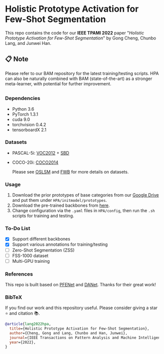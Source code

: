 # Holistic Prototype Activation for Few-Shot Segmentation

This repo contains the code for our **IEEE TPAMI 2022** paper "*Holistic Prototype Activation for Few-Shot Segmentation*" by Gong Cheng, Chunbo Lang, and Junwei Han.

## 📋 Note

Please refer to our BAM repository for the latest training/testing scripts. HPA can also be naturally combined with BAM (state-of-the-art) as a stronger meta-learner, with potential for further improvement.

##
### Dependencies

- Python 3.6
- PyTorch 1.3.1
- cuda 9.0
- torchvision 0.4.2
- tensorboardX 2.1

### Datasets

- PASCAL-5i:  [VOC2012](http://host.robots.ox.ac.uk/pascal/VOC/voc2012/) + [SBD](http://home.bharathh.info/pubs/codes/SBD/download.html)
- COCO-20i:  [COCO2014](https://cocodataset.org/#download)

   Please see [OSLSM](https://arxiv.org/abs/1709.03410) and [FWB](https://openaccess.thecvf.com/content_ICCV_2019/html/Nguyen_Feature_Weighting_and_Boosting_for_Few-Shot_Segmentation_ICCV_2019_paper.html) for more details on datasets. 

### Usage

1. Download the prior prototypes of base categories from our [Google Drive](https://drive.google.com/file/d/11-VHCAAO6NcnP2OzZdT2rNrGpC9LqKPh/view?usp=sharing) and put them under `HPA/initmodel/prototypes`. 
2. Download the pre-trained backbones from [here](https://drive.google.com/file/d/1AQcvMHHpURZM67MMgV-S3T0Kz-h2q7FR/view?usp=sharing).
3. Change configuration via the `.yaml` files in `HPA/config`, then run the `.sh` scripts for training and testing.

### To-Do List

- [x] Support different backbones
- [x] Support various annotations for training/testing
- [ ] Zero-Shot Segmentation (ZSS)
- [ ] FSS-1000 dataset
- [ ] Multi-GPU training

### References

This repo is built based on [PFENet](https://github.com/dvlab-research/PFENet) and [DANet](https://github.com/junfu1115/DANet). Thanks for their great work!

### BibTeX

If you find our work and this repository useful. Please consider giving a star :star: and citation &#x1F4DA;.

```bibtex
@article{lang2022hpa,
  title={Holistic Prototype Activation for Few-Shot Segmentation},
  author={Cheng, Gong and Lang, Chunbo and Han, Junwei},
  journal={IEEE Transactions on Pattern Analysis and Machine Intelligence},
  year={2022},
}
```
